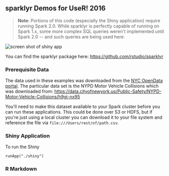 
## sparklyr Demos for UseR! 2016

> **Note**: Portions of this code (especially the Shiny application) require running Spark 2.0. While sparklyr is perfectly capable of running on Spark 1.x, some more complex SQL queries weren't implemented until Spark 2.0 -- and such queries are being used here.

![screen shot of shiny app](https://github.com/trestletech/user2016-sparklyr/blob/master/images/screenshot.png?raw=true)

You can find the sparklyr package here: https://github.com/rstudio/sparklyr

### Prerequisite Data

The data used in these examples was downloaded from the [NYC OpenData portal](https://data.cityofnewyork.us/). The particular data set is the NYPD Motor Vehicle Collisions which was downloaded from: https://data.cityofnewyork.us/Public-Safety/NYPD-Motor-Vehicle-Collisions/h9gi-nx95

You'll need to make this dataset available to your Spark cluster before you can run these applications. This could be done over S3 or HDFS, but if you're just using a local cluster you can download it to your file system and reference the file via `file:///Users/rest/of/path.csv`.

### Shiny Application

To run the Shiny

`runApp("./shiny")`

### R Markdown


